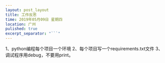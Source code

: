 ```yaml
---
layout: post_layout
title: 工作反思
time: 2019年05月09日 星期四
location: 广州
pulished: true
excerpt_separator: "```"
---
```


1、python编程每个项目一个环境
2、每个项目写一个requirements.txt文件
3、调试程序用debug，不要用print。
